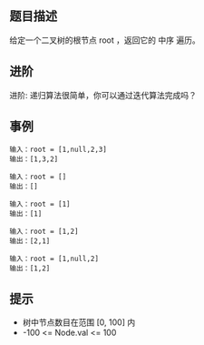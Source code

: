 ## 题目描述

给定一个二叉树的根节点 root ，返回它的 中序 遍历。

## 进阶

进阶: 递归算法很简单，你可以通过迭代算法完成吗？

## 事例

```
输入：root = [1,null,2,3]
输出：[1,3,2]
```

```
输入：root = []
输出：[]
```

```
输入：root = [1]
输出：[1]
```

```
输入：root = [1,2]
输出：[2,1]
```

```
输入：root = [1,null,2]
输出：[1,2]
```

## 提示

- 树中节点数目在范围 [0, 100] 内
- -100 <= Node.val <= 100

